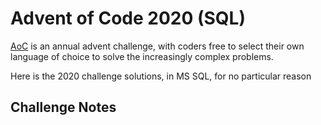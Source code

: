 # Advent of Code 2020 (SQL)

[AoC](https://adventofcode.com/2020) is an annual advent challenge, with coders free to select their own language of choice 
to solve the increasingly complex problems.  

Here is the 2020 challenge solutions, in MS SQL, for no particular reason

## Challenge Notes

